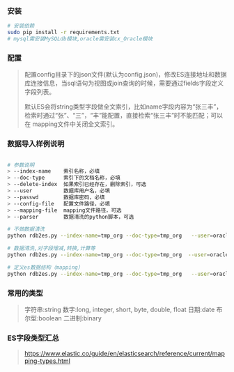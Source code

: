 
### 安装

```sh
# 安装依赖
sudo pip install -r requirements.txt
# mysql需安装MySQLdb模块,oracle需安装cx_Oracle模块

```

### 配置
> 配置config目录下的json文件(默认为config.json)，修改ES连接地址和数据库连接信息，当sql语句为视图或join查询的时候，需要通过fields字段定义字段列表。
>
> 默认ES会将string类型字段做全文索引，比如name字段内容为“张三丰”，检索时通过“张”、“三”，“丰”能配置，直接检索“张三丰”时不能匹配；可以在
mapping文件中关闭全文索引。

### 数据导入样例说明

```sh

# 参数说明
> --index-name    索引名称，必填
> --doc-type      索引下的文档名称，必填
> --delete-index  如果索引已经存在，删除索引，可选
> --user          数据库用户名，必填
> --passwd        数据库密码，必填
> --config-file   配置文件路径，必填
> --mapping-file  mapping文件路径，可选
> --parser        数据清洗的python脚本，可选

# 不做数据清洗
python rdb2es.py --index-name=tmp_org --doc-type=tmp_org   --user=oracle --passwd=test123 --config-file=config/config.json  --delete-index

# 数据清洗,对字段增减,转换,计算等
python rdb2es.py --index-name=tmp_org --doc-type=tmp_org  --user=oracle --passwd=test123 --config-file=config/config.json  --parser=test_tags --delete-index

# 定义es数据结构（mapping）
python rdb2es.py --index-name=tmp_org --doc-type=tmp_org   --user=oracle --passwd=test123 --config-file=config/config.json   --parser=test_tags  --mapping-file=es_mapping/example/example.json --delete-index

```

### 常用的类型

> 字符串:string
> 数字:long, integer, short, byte, double, float
> 日期:date
> 布尔型:boolean
> 二进制:binary

### ES字段类型汇总
> https://www.elastic.co/guide/en/elasticsearch/reference/current/mapping-types.html
